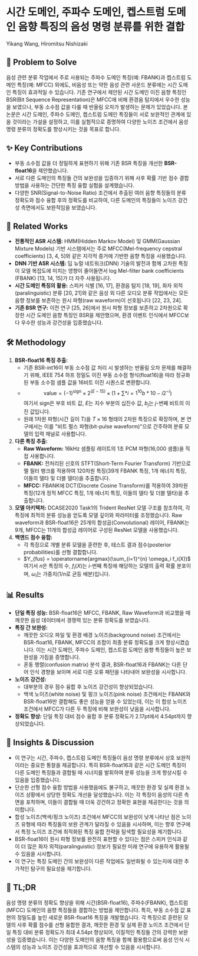 # 시간 도메인, 주파수 도메인, 켑스트럼 도메인 음향 특징의 음성 명령 분류를 위한 결합

Yikang Wang, Hiromitsu Nishizaki

## 🧩 Problem to Solve

음성 관련 분류 작업에서 주로 사용되는 주파수 도메인 특징(예: FBANK)과 켑스트럼 도메인 특징(예: MFCC) 외에도, 비음성 또는 약한 음성 관련 사운드 분류에는 시간 도메인 특징이 효과적일 수 있습니다. 기존 연구에서 제안된 시간 도메인 이진 음향 특징인 BSR(Bit Sequence Representation)은 MFCC에 비해 환경음 탐지에서 우수한 성능을 보였으나, 부동 소수점 값을 다룰 때 반올림 오차가 발생하는 문제가 있었습니다. 본 논문은 시간 도메인, 주파수 도메인, 켑스트럼 도메인 특징들이 서로 보완적인 관계에 있을 것이라는 가설을 설정하고, 이를 실험적으로 증명하여 다양한 노이즈 조건에서 음성 명령 분류의 정확도를 향상시키는 것을 목표로 합니다.

## ✨ Key Contributions

- 부동 소수점 값을 더 정밀하게 표현하기 위해 기존 BSR 특징을 개선한 **BSR-float16**을 제안했습니다.
- 서로 다른 도메인의 특징들 간의 보완성을 입증하기 위해 사후 확률 기반 점수 결합 방법을 사용하는 간단한 특징 융합 실험을 설계했습니다.
- 다양한 SNR(Signal-to-Noise Ratio) 조건에서 추출된 여러 음향 특징들의 분류 정확도와 점수 융합 후의 정확도를 비교하여, 다른 도메인의 특징들이 노이즈 강건성 측면에서도 보완적임을 보였습니다.

## 📎 Related Works

- **전통적인 ASR 시스템:** HMM(Hidden Markov Model) 및 GMM(Gaussian Mixture Models) 기반 시스템에서는 주로 MFCC(Mel-frequency cepstral coefficients) [3, 4, 5]와 같은 지각적 증거에 기반한 음향 특징을 사용했습니다.
- **DNN 기반 ASR 시스템:** 딥 뉴럴 네트워크(DNN) 기술의 발전과 함께 고차원 특징이 모델 복잡도에 미치는 영향이 줄어들면서 log Mel-filter bank coefficients (FBANK) [13, 14, 15]가 더 자주 사용됩니다.
- **시간 도메인 특징의 활용:** 스피커 식별 [16, 17], 환경음 탐지 [18, 19], 화자 외적(paralinguistic) 분류 [20, 21]와 같은 음성 외 다른 오디오 분류 작업에서는 모든 음향 정보를 보존하는 원시 파형(raw waveform)이 선호됩니다 [22, 23, 24].
- **기존 BSR 연구:** 이전 연구 [25, 26]에서 원시 파형 정보를 보존하고 2차원으로 확장한 시간 도메인 음향 특징인 BSR을 제안했으며, 환경 이벤트 인식에서 MFCC보다 우수한 성능과 강건성을 입증했습니다.

## 🛠️ Methodology

1. **BSR-float16 특징 추출:**
   - 기존 BSR-int16이 부동 소수점 값 처리 시 발생하는 반올림 오차 문제를 해결하기 위해, IEEE 754 하프 정밀도 이진 부동 소수점 형식(float16)을 따라 정규화된 부동 소수점 샘플 값을 16비트 이진 시퀀스로 변환합니다.
   - $$ \text{value} = (-1)^{\text{sign}} \times 2^{(E-15)} \times (1 + \sum*{i=1}^{10} b*{10-i} 2^{-i}) $$
        여기서 $\text{sign}$은 부호 비트 값, $E$는 지수 부분의 십진수 값, $b_j$는 $j$-번째 비트의 이진 값입니다.
   - 원래 1차원 파형(시간 길이 T)을 $T \times 16$ 형태의 2차원 특징으로 확장하며, 본 연구에서는 이를 "비트 펄스 파형(bit-pulse waveform)"으로 간주하여 분류 모델의 입력 채널로 사용합니다.
2. **다른 특징 추출:**
   - **Raw Waveform:** 16kHz 샘플링 레이트의 1초 PCM 파형(16,000 샘플)을 직접 사용합니다.
   - **FBANK:** 전처리된 신호의 STFT(Short-Term Fourier Transform) 기반으로 멜 필터 뱅크를 적용하여 120차원 특징(39개 FBANK 특징, 1개 에너지 특징, 이들의 델타 및 더블 델타)을 추출합니다.
   - **MFCC:** FBANK에 DCT(Discrete Cosine Transform)를 적용하여 39차원 특징(12개 정적 MFCC 특징, 1개 에너지 특징, 이들의 델타 및 더블 델타)을 추출합니다.
3. **모델 아키텍처:** DCASE2020 Task1의 Trident ResNet 모델 구조를 참조하여, 각 특징에 최적의 분류 성능을 얻도록 모델 깊이와 파라미터를 조정했습니다. Raw waveform과 BSR-float16은 25개의 합성곱(Convolutional) 레이어, FBANK는 9개, MFCC는 11개의 합성곱 레이어로 구성된 ResNet 모델을 사용했습니다.
4. **백엔드 점수 융합:**
   - 각 특징으로 개별 분류 모델을 훈련한 후, 테스트 결과 점수(posterior probabilities)를 선형 결합합니다.
   - $Y_{fus} = \operatorname{argmax}(\sum_{i=1}^{n} \omega_i f_i(X))$
     여기서 $n$은 특징의 수, $f_i(X)$는 $i$-번째 특징에 해당하는 모델의 출력 확률 분포이며, $\omega_i$는 가중치($1/n$로 균등 배분)입니다.

## 📊 Results

- **단일 특징 성능:** BSR-float16은 MFCC, FBANK, Raw Waveform과 비교했을 때 깨끗한 음성 데이터에서 경쟁력 있는 분류 정확도를 보였습니다.
- **특징 간 보완성:**
  - 깨끗한 오디오 파일 및 환경 배경 노이즈(background noise) 조건에서는 BSR-float16, FBANK, MFCC의 조합이 최종 분류 정확도를 크게 향상시켰습니다. 이는 시간 도메인, 주파수 도메인, 켑스트럼 도메인 음향 특징들이 높은 보완성을 가짐을 증명합니다.
  - 혼동 행렬(confusion matrix) 분석 결과, BSR-float16과 FBANK는 다른 단어 인식 경향을 보이며 서로 다른 오류 패턴을 나타내어 보완성을 시사합니다.
- **노이즈 강건성:**
  - 대부분의 경우 점수 융합 후 노이즈 강건성이 향상되었습니다.
  - 백색 노이즈(white noise) 및 핑크 노이즈(pink noise) 조건에서는 FBANK와 BSR-float16만 결합해도 좋은 성능을 얻을 수 있었는데, 이는 이 합성 노이즈 조건에서 MFCC가 다른 두 특징에 비해 보완성이 낮음을 시사합니다.
- **정확도 향상:** 단일 특징 대비 점수 융합 후 분류 정확도가 2.17pt에서 4.54pt까지 향상되었습니다.

## 🧠 Insights & Discussion

- 이 연구는 시간, 주파수, 켑스트럼 도메인 특징들이 음성 명령 분류에서 상호 보완적이라는 중요한 통찰을 제공합니다. 특히 BSR-float16과 같은 시간 도메인 특징이 다른 도메인 특징들과 결합될 때 시너지를 발휘하여 분류 성능을 크게 향상시킬 수 있음을 입증했습니다.
- 단순한 선형 점수 융합 방법을 사용했음에도 불구하고, 깨끗한 환경 및 실제 환경 노이즈 상황에서 상당한 정확도 개선을 달성했습니다. 이는 각 특징이 음성의 다른 측면을 포착하며, 이들이 결합될 때 더욱 강건하고 정확한 표현을 제공한다는 것을 의미합니다.
- 합성 노이즈(백색/핑크 노이즈) 조건에서 MFCC의 보완성이 낮게 나타난 점은 노이즈 유형에 따라 특징들의 보완 관계가 달라질 수 있음을 시사하며, 이는 향후 연구에서 특정 노이즈 조건에 최적화된 특징 융합 전략을 탐색할 필요성을 제기합니다.
- BSR-float16이 원시 파형 정보를 완전히 표현할 수 있다는 점은 스피커 인식과 같이 더 많은 화자 외적(paralinguistic) 정보가 필요한 미래 연구에 유용하게 활용될 수 있음을 시사합니다.
- 이 연구는 특징 도메인 간의 보완성이 다른 작업에도 일반화될 수 있는지에 대한 추가적인 탐구의 필요성을 제기합니다.

## 📌 TL;DR

음성 명령 분류의 정확도 향상을 위해 시간(BSR-float16), 주파수(FBANK), 켑스트럼(MFCC) 도메인의 음향 특징들을 결합하는 방법을 제안합니다. 특히, 부동 소수점 값 표현의 정밀도를 높인 새로운 BSR-float16 특징을 개발했습니다. 각 특징으로 훈련된 모델의 사후 확률 점수를 선형 융합한 결과, 깨끗한 환경 및 실제 환경 노이즈 조건에서 단일 특징 대비 분류 정확도가 최대 4.54pt 향상되어, 이질적인 특징들 간의 강력한 보완성을 입증했습니다. 이는 다양한 도메인의 음향 특징을 함께 활용함으로써 음성 인식 시스템의 성능과 노이즈 강건성을 효과적으로 개선할 수 있음을 시사합니다.
